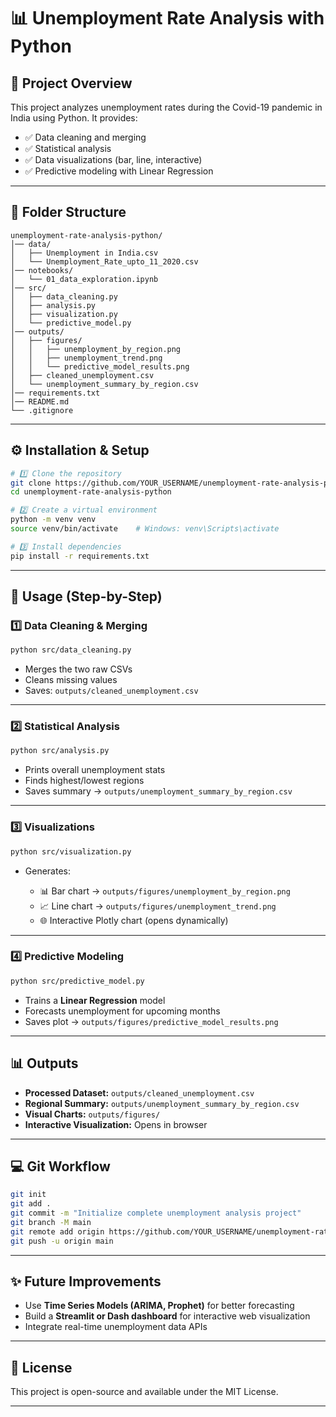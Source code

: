 

# 📊 Unemployment Rate Analysis with Python

## 📌 Project Overview

This project analyzes unemployment rates during the Covid-19 pandemic in India using Python.
It provides:

* ✅ Data cleaning and merging
* ✅ Statistical analysis
* ✅ Data visualizations (bar, line, interactive)
* ✅ Predictive modeling with Linear Regression

---

## 📂 Folder Structure

```
unemployment-rate-analysis-python/
│── data/
│   ├── Unemployment in India.csv
│   └── Unemployment_Rate_upto_11_2020.csv
│── notebooks/
│   └── 01_data_exploration.ipynb
│── src/
│   ├── data_cleaning.py
│   ├── analysis.py
│   ├── visualization.py
│   └── predictive_model.py
│── outputs/
│   ├── figures/
│   │   ├── unemployment_by_region.png
│   │   ├── unemployment_trend.png
│   │   └── predictive_model_results.png
│   ├── cleaned_unemployment.csv
│   └── unemployment_summary_by_region.csv
│── requirements.txt
│── README.md
└── .gitignore
```

---

## ⚙️ Installation & Setup

```bash
# 1️⃣ Clone the repository
git clone https://github.com/YOUR_USERNAME/unemployment-rate-analysis-python.git
cd unemployment-rate-analysis-python

# 2️⃣ Create a virtual environment
python -m venv venv
source venv/bin/activate    # Windows: venv\Scripts\activate

# 3️⃣ Install dependencies
pip install -r requirements.txt
```

---

## 🚀 Usage (Step-by-Step)

### 1️⃣ Data Cleaning & Merging

```bash
python src/data_cleaning.py
```

* Merges the two raw CSVs
* Cleans missing values
* Saves: `outputs/cleaned_unemployment.csv`

---

### 2️⃣ Statistical Analysis

```bash
python src/analysis.py
```

* Prints overall unemployment stats
* Finds highest/lowest regions
* Saves summary → `outputs/unemployment_summary_by_region.csv`

---

### 3️⃣ Visualizations

```bash
python src/visualization.py
```

* Generates:

  * 📊 Bar chart → `outputs/figures/unemployment_by_region.png`
  * 📈 Line chart → `outputs/figures/unemployment_trend.png`
  * 🌐 Interactive Plotly chart (opens dynamically)

---

### 4️⃣ Predictive Modeling

```bash
python src/predictive_model.py
```

* Trains a **Linear Regression** model
* Forecasts unemployment for upcoming months
* Saves plot → `outputs/figures/predictive_model_results.png`

---

## 📊 Outputs

* **Processed Dataset:** `outputs/cleaned_unemployment.csv`
* **Regional Summary:** `outputs/unemployment_summary_by_region.csv`
* **Visual Charts:** `outputs/figures/`
* **Interactive Visualization:** Opens in browser

---

## 💻 Git Workflow

```bash
git init
git add .
git commit -m "Initialize complete unemployment analysis project"
git branch -M main
git remote add origin https://github.com/YOUR_USERNAME/unemployment-rate-analysis-python.git
git push -u origin main
```

---

## ✨ Future Improvements

* Use **Time Series Models (ARIMA, Prophet)** for better forecasting
* Build a **Streamlit or Dash dashboard** for interactive web visualization
* Integrate real-time unemployment data APIs

---

## 📜 License

This project is open-source and available under the MIT License.

---


